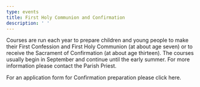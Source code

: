 ```yaml
---
type: events
title: First Holy Communion and Confirmation
description: ' '
---
```

Courses are run each year to prepare children and young people to make their First Confession and First Holy Communion (at about age seven) or to receive the Sacrament of Confirmation (at about age thirteen). The courses usually begin in September and continue until the early summer. For more information please contact the Parish Priest.



For an application form for Confirmation preparation please click here.

